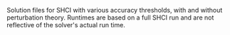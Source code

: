 Solution files for SHCI with various accuracy thresholds, with and without perturbation theory. Runtimes are based on a full SHCI run and are not reflective of the solver's actual run time.

